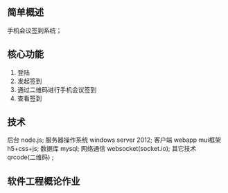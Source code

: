 ## 简单概述
手机会议签到系统；

## 核心功能
1. 登陆
2. 发起签到
3. 通过二维码进行手机会议签到
4. 查看签到

## 技术
后台 node.js;
服务器操作系统 windows server 2012;
客户端  webapp mui框架 h5+css+js;
数据库 mysql;
网络通信 websocket(socket.io);
其它技术 qrcode(二维码) ;


## 软件工程概论作业

